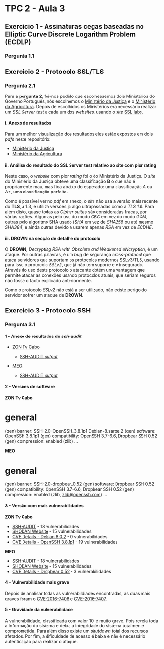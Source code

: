 # TPC 2 - Aula 3

## Exercício 1 - Assinaturas cegas baseadas no Elliptic Curve Discrete Logarithm Problem (ECDLP)

### Pergunta 1.1

## Exercício 2 - Protocolo SSL/TLS

### Pergunta 2.1

Para a **pergunta 2**, foi-nos pedido que escolhessemos dois Ministérios do Governo Português, nós escolhemos o [Ministério da Justiça](https://justica.gov.pt/) e o [Ministério da Agricultura](https://www.dgadr.gov.pt/). Depois de escolhidos os Ministérios era necessário realizar um *SSL Server test* a cada um dos *websites*, usando o *site* [SSL labs](https://www.ssllabs.com/ssltest/).

#### i. Anexo de resultados

Para um melhor visualização dos resultados eles estão expostos em dois *pdfs* neste repositório:
* [Ministério da Justiça](https://github.com/uminho-miei-engseg-19-20/Grupo4/blob/master/TPC2/MinJustica.pdf)
* [Ministério da Agricultura](https://github.com/uminho-miei-engseg-19-20/Grupo4/blob/master/TPC2/MinAgricultura.pdf)

#### ii. Análise do resultado do SSL Server test relativo ao site com pior rating

Neste caso, o *website* com pior *rating* foi o do Ministério da Justiça. O *site* do Ministério da Justiça obteve uma classificação **B** o que não é propriamente mau, mas fica abaixo do esperado: uma classificação *A* ou *A+*, uma classificação perfeita.

Como é possível ver no *pdf* em anexo, o *site* não usa a versão mais recente do **TLS**, a 1.3, e utiliza versões já algo ultrapassadas como a *TLS 1.0*. Para além disto, quase todas as *Cipher suites* são consideradas fracas, por várias razões. Algumas pelo uso do modo *CBC* em vez do modo *GCM*, outras pelo algoritmo SHA usado (*SHA* em vez de *SHA256* ou até mesmo *SHA384*) e ainda outras devido a usarem apenas *RSA* em vez de *ECDHE*.   

#### iii. **DROWN** na secção de detalhe do protocolo

O **DROWN**, *Decrypting RSA with Obsolete and Weakened eNcryption*, é um ataque. Por outras palavras, é um *bug* de segurança *cross-protocol* que ataca servidores que suportam os protocolos modernos SSLv3/TLS, usando para isso o protocolo *SSLv2*, que já não tem suporte e é insegurado. Através do uso deste protocolo o atacante obtém uma vantagem que permite atacar as conexões usando protocolos atuais, que seriam seguros não fosse o facto explicado anteriormente.

Como o protocolo *SSLv2* não está a ser utilizado, não existe perigo do servidor sofrer um ataque de **DROWN**.

## Exercício 3 - Protocolo SSH

### Pergunta 3.1

#### 1 - Anexo de resultados do *ssh-audit*

- [ZON Tv Cabo](https://www.shodan.io/host/83.132.9.167)
	- [SSH-AUDIT *output*](./ZON.txt)

- [MEO](https://www.shodan.io/host/188.81.26.149#22):
	- [SSH-AUDIT *output*](./MEO.txt)

#### 2 - Versões de software

**ZON Tv Cabo**

# general
(gen) banner: SSH-2.0-OpenSSH_3.8.1p1 Debian-8.sarge.2
(gen) software: OpenSSH 3.8.1p1
(gen) compatibility: OpenSSH 3.7-6.6, Dropbear SSH 0.52
(gen) compression: enabled (zlib)
...

**MEO**

# general
(gen) banner: SSH-2.0-dropbear_0.52
(gen) software: Dropbear SSH 0.52
(gen) compatibility: OpenSSH 3.7-6.6, Dropbear SSH 0.52
(gen) compression: enabled (zlib, zlib@openssh.com)
...

#### 3 - Versão com mais vulnerabilidades

**ZON Tv Cabo**

- [SSH-AUDIT](./ZON.txt) - 18 vulnerabilidades
- [SHODAN Website](https://www.shodan.io/host/83.132.9.167) - 15 vulnerabilidades
- [CVE Details - Debian 8.0.2](https://www.cvedetails.com/version-search.php?vendor=Debian&product=Debian+Linux&version=8.0.2) - 0 vulnerabilidades
- [CVE Details - OpenSSH 3.8.1p1](https://www.cvedetails.com/vulnerability-list/vendor_id-97/product_id-585/version_id-25112/) - 19 vulnerabilidades

**MEO**

- [SSH-AUDIT](./MEO.txt) - 18 vulnerabilidades
- [SHODAN Website](https://www.shodan.io/host/188.81.26.149#22) - 15 vulnerabilidades
- [CVE Details - Dropbear 0.52](https://www.cvedetails.com/vulnerability-list/vendor_id-15806/product_id-33536/version_id-346043/) - 3 vulnerabilidades

#### 4 - Vulnerabilidade mais grave

Depois de analisar todas as vulnerabildiades encontradas, as duas mais graves foram o [CVE-2016-7406](https://www.cvedetails.com/cve-details.php?cve_id=CVE-2016-7406) e [CVE-2016-7407](https://www.cvedetails.com/cve-details.php?cve_id=CVE-2016-7407).

#### 5 - Gravidade da vulnerabilidade

A vulnerabilidade, classificada com valor 10, é muito grave. Pois revela toda a informação do sistema e deixa a integridade do sistema totalmente comprometida. Para além disso existe um *shutdown* total dos recursos afetados. Por fim, a dificuldade de acesso é baixa e não é necessário autenticação para realizar o ataque.
